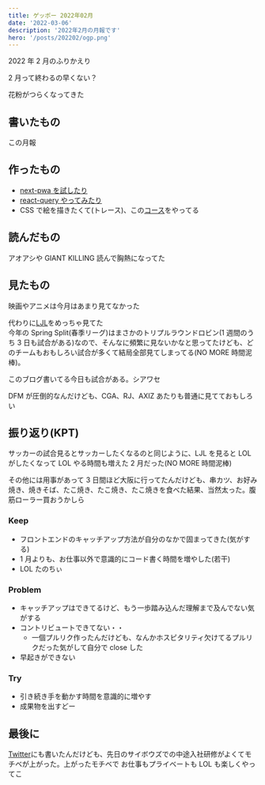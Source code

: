 ```yaml
---
title: ゲッポー 2022年02月
date: '2022-03-06'
description: '2022年2月の月報です'
hero: '/posts/202202/ogp.png'
---
```


2022 年 2 月のふりかえり

2 月って終わるの早くない？

花粉がつらくなってきた

## 書いたもの

この月報

## 作ったもの

- [next-pwa を試したり](https://github.com/nus3/word-quiz/pull/28)
- [react-query やってみたり](https://github.com/nus3/word-quiz/pull/27)
- CSS で絵を描きたくて(トレース)、この[コース](https://egghead.io/courses/create-css-illustrations-b24c)をやってる

## 読んだもの

アオアシや GIANT KILLING 読んで胸熱になってた

## 見たもの

映画やアニメは今月はあまり見てなかった

代わりに[LJL](https://www.twitch.tv/riotgamesjp)をめっちゃ見てた  
今年の Spring Split(春季リーグ)はまさかのトリプルラウンドロビン(1 週間のうち 3 日も試合がある)なので、そんなに頻繁に見ないかなと思ってたけども、どのチームもおもしろい試合が多くて結局全部見てしまってる(NO MORE 時間泥棒)。

このブログ書いてる今日も試合がある。シアワセ

DFM が圧倒的なんだけども、CGA、RJ、AXIZ あたりも普通に見てておもしろい

## 振り返り(KPT)

サッカーの試合見るとサッカーしたくなるのと同じように、LJL を見ると LOL がしたくなって LOL やる時間も増えた 2 月だった(NO MORE 時間泥棒)

その他には用事があって 3 日間ほど大阪に行ってたんだけども、串カツ、お好み焼き、焼きそば、たこ焼き、たこ焼き、たこ焼きを食べた結果、当然太った。腹筋ローラー買おうかしら

### Keep

- フロントエンドのキャッチアップ方法が自分のなかで固まってきた(気がする)
- 1 月よりも、お仕事以外で意識的にコード書く時間を増やした(若干)
- LOL たのちぃ

### Problem

- キャッチアップはできてるけど、もう一歩踏み込んだ理解まで及んでない気がする
- コントリビュートできてない・・
  - 一個プルリク作ったんだけども、なんかホスピタリティ欠けてるプルリクだった気がして自分で close した
- 早起きができない

### Try

- 引き続き手を動かす時間を意識的に増やす
- 成果物を出すどー

## 最後に

[Twitter](https://twitter.com/nus3_/status/1499666944131465217?s=20&t=UPIH3jyOdR7gh_mRbBUAzw)にも書いたんだけども、先日のサイボウズでの中途入社研修がよくてモチベが上がった。上がったモチベで お仕事もプライベートも LOL も楽しくやってこ

